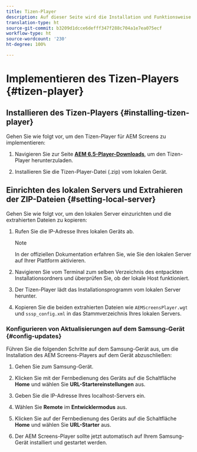 ```yaml
---
title: Tizen-Player
description: Auf dieser Seite wird die Installation und Funktionsweise des Tizen-Players beschrieben.
translation-type: ht
source-git-commit: b3209d1dcce6defff347f288c704a1e7ea075ecf
workflow-type: ht
source-wordcount: '230'
ht-degree: 100%

---
```



# Implementieren des Tizen-Players {#tizen-player}

## Installieren des Tizen-Players {#installing-tizen-player}

Gehen Sie wie folgt vor, um den Tizen-Player für AEM Screens zu implementieren:

1. Navigieren Sie zur Seite [**AEM 6.5-Player-Downloads**](https://download.macromedia.com/screens/), um den Tizen-Player herunterzuladen.

1. Installieren Sie die Tizen-Player-Datei (.zip) vom lokalen Gerät.

## Einrichten des lokalen Servers und Extrahieren der ZIP-Dateien {#setting-local-server}

Gehen Sie wie folgt vor, um den lokalen Server einzurichten und die extrahierten Dateien zu kopieren:

1. Rufen Sie die IP-Adresse Ihres lokalen Geräts ab.
   >[!NOTE]
   >In der offiziellen Dokumentation erfahren Sie, wie Sie den lokalen Server auf Ihrer Plattform aktivieren.

1. Navigieren Sie vom Terminal zum selben Verzeichnis des entpackten Installationsordners und überprüfen Sie, ob der lokale Host funktioniert.

1. Der Tizen-Player lädt das Installationsprogramm vom lokalen Server herunter.

1. Kopieren Sie die beiden extrahierten Dateien wie `AEMScreensPlayer.wgt` und `sssp_config.xml` in das Stammverzeichnis Ihres lokalen Servers.

### Konfigurieren von Aktualisierungen auf dem Samsung-Gerät {#config-updates}

Führen Sie die folgenden Schritte auf dem Samsung-Gerät aus, um die Installation des AEM Screens-Players auf dem Gerät abzuschließen:

1. Gehen Sie zum Samsung-Gerät.

1. Klicken Sie mit der Fernbedienung des Geräts auf die Schaltfläche **Home** und wählen Sie **URL-Startereinstellungen** aus.

1. Geben Sie die IP-Adresse Ihres localhost-Servers ein.

1. Wählen Sie **Remote** im **Entwicklermodus** aus.

1. Klicken Sie auf der Fernbedienung des Geräts auf die Schaltfläche **Home** und wählen Sie **URL-Starter** aus.

1. Der AEM Screens-Player sollte jetzt automatisch auf Ihrem Samsung-Gerät installiert und gestartet werden.



